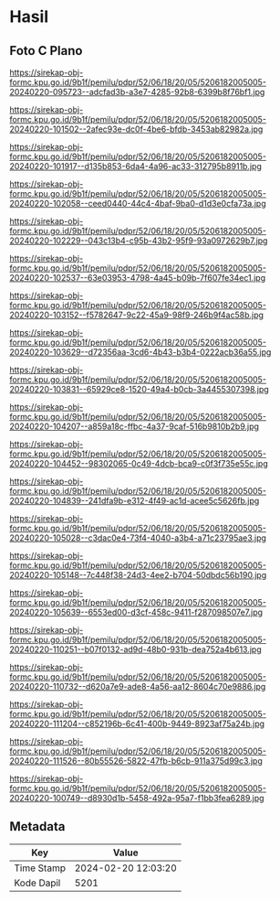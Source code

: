 # Hasil

## Foto C Plano

https://sirekap-obj-formc.kpu.go.id/9b1f/pemilu/pdpr/52/06/18/20/05/5206182005005-20240220-095723--adcfad3b-a3e7-4285-92b8-6399b8f76bf1.jpg

https://sirekap-obj-formc.kpu.go.id/9b1f/pemilu/pdpr/52/06/18/20/05/5206182005005-20240220-101502--2afec93e-dc0f-4be6-bfdb-3453ab82982a.jpg

https://sirekap-obj-formc.kpu.go.id/9b1f/pemilu/pdpr/52/06/18/20/05/5206182005005-20240220-101917--d135b853-6da4-4a96-ac33-312795b8911b.jpg

https://sirekap-obj-formc.kpu.go.id/9b1f/pemilu/pdpr/52/06/18/20/05/5206182005005-20240220-102058--ceed0440-44c4-4baf-9ba0-d1d3e0cfa73a.jpg

https://sirekap-obj-formc.kpu.go.id/9b1f/pemilu/pdpr/52/06/18/20/05/5206182005005-20240220-102229--043c13b4-c95b-43b2-95f9-93a0972629b7.jpg

https://sirekap-obj-formc.kpu.go.id/9b1f/pemilu/pdpr/52/06/18/20/05/5206182005005-20240220-102537--63e03953-4798-4a45-b09b-7f607fe34ec1.jpg

https://sirekap-obj-formc.kpu.go.id/9b1f/pemilu/pdpr/52/06/18/20/05/5206182005005-20240220-103152--f5782647-9c22-45a9-98f9-246b9f4ac58b.jpg

https://sirekap-obj-formc.kpu.go.id/9b1f/pemilu/pdpr/52/06/18/20/05/5206182005005-20240220-103629--d72356aa-3cd6-4b43-b3b4-0222acb36a55.jpg

https://sirekap-obj-formc.kpu.go.id/9b1f/pemilu/pdpr/52/06/18/20/05/5206182005005-20240220-103831--65929ce8-1520-49a4-b0cb-3a4455307398.jpg

https://sirekap-obj-formc.kpu.go.id/9b1f/pemilu/pdpr/52/06/18/20/05/5206182005005-20240220-104207--a859a18c-ffbc-4a37-9caf-516b9810b2b9.jpg

https://sirekap-obj-formc.kpu.go.id/9b1f/pemilu/pdpr/52/06/18/20/05/5206182005005-20240220-104452--98302065-0c49-4dcb-bca9-c0f3f735e55c.jpg

https://sirekap-obj-formc.kpu.go.id/9b1f/pemilu/pdpr/52/06/18/20/05/5206182005005-20240220-104839--241dfa9b-e312-4f49-ac1d-acee5c5626fb.jpg

https://sirekap-obj-formc.kpu.go.id/9b1f/pemilu/pdpr/52/06/18/20/05/5206182005005-20240220-105028--c3dac0e4-73f4-4040-a3b4-a71c23795ae3.jpg

https://sirekap-obj-formc.kpu.go.id/9b1f/pemilu/pdpr/52/06/18/20/05/5206182005005-20240220-105148--7c448f38-24d3-4ee2-b704-50dbdc56b190.jpg

https://sirekap-obj-formc.kpu.go.id/9b1f/pemilu/pdpr/52/06/18/20/05/5206182005005-20240220-105639--6553ed00-d3cf-458c-9411-f287098507e7.jpg

https://sirekap-obj-formc.kpu.go.id/9b1f/pemilu/pdpr/52/06/18/20/05/5206182005005-20240220-110251--b07f0132-ad9d-48b0-931b-dea752a4b613.jpg

https://sirekap-obj-formc.kpu.go.id/9b1f/pemilu/pdpr/52/06/18/20/05/5206182005005-20240220-110732--d620a7e9-ade8-4a56-aa12-8604c70e9886.jpg

https://sirekap-obj-formc.kpu.go.id/9b1f/pemilu/pdpr/52/06/18/20/05/5206182005005-20240220-111204--c852196b-6c41-400b-9449-8923af75a24b.jpg

https://sirekap-obj-formc.kpu.go.id/9b1f/pemilu/pdpr/52/06/18/20/05/5206182005005-20240220-111526--80b55526-5822-47fb-b6cb-911a375d99c3.jpg

https://sirekap-obj-formc.kpu.go.id/9b1f/pemilu/pdpr/52/06/18/20/05/5206182005005-20240220-100749--d8930d1b-5458-492a-95a7-f1bb3fea6289.jpg


## Metadata

| Key        | Value               |
| ---------- | ------------------- |
| Time Stamp | 2024-02-20 12:03:20 |
| Kode Dapil | 5201                |



